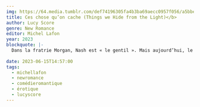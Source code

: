 ```yaml
---
img: https://64.media.tumblr.com/def74196305fa4b3ba69aecc0957f056/a5bbed42f379d275-22/s640x960/7bb7e4c3ea2b0a250f76402fc7bff6e5f439ea5f.jpg
title: Ces chose qu’on cache (Things we Hide from the Light)</b>
author: Lucy Score
genre: New Romance
editor: Michel Lafon
year: 2023
blockquote: |-
  Dans la fratrie Morgan, Nash est « le gentil ». Mais aujourd’hui, le chef de la police se remet d’une blessure par balle et son charme habituel laisse place aux crises de panique et aux cauchemars. Et il est bien décidé à cacher son état à tout le monde. Mais sa nouvelle voisine, l’intelligente et sexy Lina, le voit tel qu’il est vraiment. En théorie, elle n’a jamais été fan du contact physique si elle n’en est pas l’initiatrice, mais avec Nash, c’est différent. Il le sent aussi. Leur alchimie est indéniable et incendiaire, le rassure et pousse Lina à se demander si le risque n’en vaut pas la chandelle. Malheureusement, Lina cache ses propres secrets et si Nash découvre la vraie raison de son arrivée à Knockemout, il ne lui pardonnera jamais. En plus, elle ne fait pas dans les relations. Un coup d’un soir avec un flic sexy ? Pas de problème. Poser ses valises à côté d’un homme ? Jamais de la vie. Dès qu’elle aura obtenu ce qu’elle veut, elle n’a pas l’intention de s’éterniser en ville. Mais Knockemout a une drôle de façon de gagner le cœur des gens. Et une fois que Nash a décidé de jeter son dévolu sur Lina, plus rien ne l’arrêtera… pas même les dangers qui ont failli le tuer.
  
date: 2023-06-15T14:57:00
tags:
  - michellafon
  - newromance
  - comédieromantique
  - érotique
  - lucyscore
---
```

